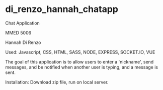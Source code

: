 # di_renzo_hannah_chatapp
 
Chat Application 

MMED 5006

Hannah Di Renzo

Used: Javascript, CSS, HTML, SASS, NODE, EXPRESS, SOCKET.IO, VUE

The goal of this application is to allow users to enter a 'nickname', send messages, and be notified when another user is typing, and a message is sent. 


Installation:
Download zip file, run on local server.




